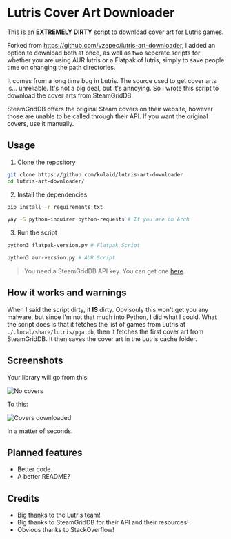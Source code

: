 # Lutris Cover Art Downloader

This is an **EXTREMELY DIRTY** script to download cover art for Lutris games. 

Forked from https://github.com/vzepec/lutris-art-downloader, I added an option to download both at once, as well as two seperate scripts for whether you are using AUR lutris or a Flatpak of lutris, simply to save people time on changing the path directories.

It comes from a long time bug in Lutris. The source used to get cover arts is... unreliable. It's not a big deal, but it's annoying. So I wrote this script to download the cover arts from SteamGridDB.

SteamGridDB offers the original Steam covers on their website, however those are unable to be called through their API. If you want the original covers, use it manually.

## Usage

1. Clone the repository
```bash
git clone https://github.com/kulaid/lutris-art-downloader
cd lutris-art-downloader/
```

2. Install the dependencies

```bash
pip install -r requirements.txt
```

```bash
yay -S python-inquirer python-requests # If you are on Arch
```

3. Run the script

```bash
python3 flatpak-version.py # Flatpak Script
```

```bash
python3 aur-version.py # AUR Script
```

> You need a SteamGridDB API key. You can get one [here](https://www.steamgriddb.com/profile/preferences/api).

## How it works and warnings

When I said the script dirty, it **IS** dirty. Obvisouly this won't get you any malware, but since I'm not that much into Python, I did what I could.
What the script does is that it fetches the list of games from Lutris at `./.local/share/lutris/pga.db`, then it fetches the first cover art from SteamGridDB. It then saves the cover art in the Lutris cache folder.

## Screenshots

Your library will go from this:

![No covers](https://i.imgur.com/GcyWlHA.png)

To this:

![Covers downloaded](https://i.imgur.com/SWYWqoy.png)

In a matter of seconds.

## Planned features

- Better code
- A better README?

## Credits

- Big thanks to the Lutris team!
- Big thanks to SteamGridDB for their API and their resources!
- Obvious thanks to StackOverflow!
